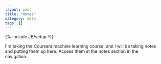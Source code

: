```yaml
---
layout: post
title: "Notes"
category: meta
tags: []
---
```

{% include JB/setup %}

I'm taking the Coursera machine learning course, and I will be taking notes and
putting them up here. Access them at the notes section in the navigation.
